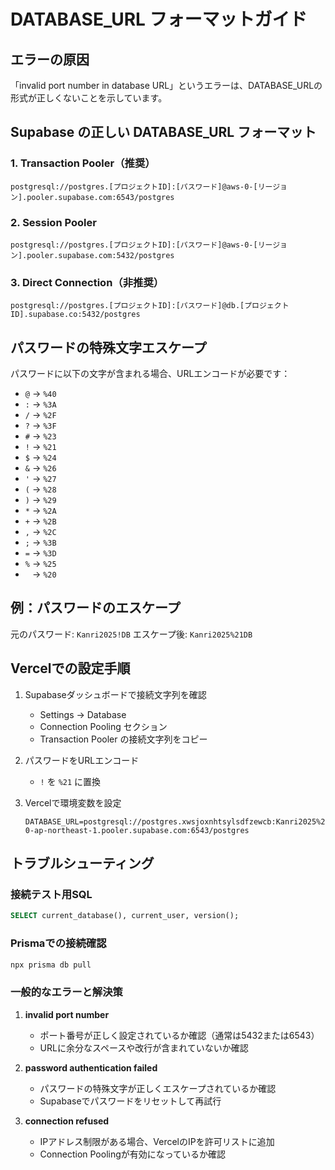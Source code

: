 # DATABASE_URL フォーマットガイド

## エラーの原因
「invalid port number in database URL」というエラーは、DATABASE_URLの形式が正しくないことを示しています。

## Supabase の正しい DATABASE_URL フォーマット

### 1. Transaction Pooler（推奨）
```
postgresql://postgres.[プロジェクトID]:[パスワード]@aws-0-[リージョン].pooler.supabase.com:6543/postgres
```

### 2. Session Pooler
```
postgresql://postgres.[プロジェクトID]:[パスワード]@aws-0-[リージョン].pooler.supabase.com:5432/postgres
```

### 3. Direct Connection（非推奨）
```
postgresql://postgres.[プロジェクトID]:[パスワード]@db.[プロジェクトID].supabase.co:5432/postgres
```

## パスワードの特殊文字エスケープ

パスワードに以下の文字が含まれる場合、URLエンコードが必要です：

- `@` → `%40`
- `:` → `%3A`
- `/` → `%2F`
- `?` → `%3F`
- `#` → `%23`
- `!` → `%21`
- `$` → `%24`
- `&` → `%26`
- `'` → `%27`
- `(` → `%28`
- `)` → `%29`
- `*` → `%2A`
- `+` → `%2B`
- `,` → `%2C`
- `;` → `%3B`
- `=` → `%3D`
- `%` → `%25`
- ` ` → `%20`

## 例：パスワードのエスケープ

元のパスワード: `Kanri2025!DB`
エスケープ後: `Kanri2025%21DB`

## Vercelでの設定手順

1. Supabaseダッシュボードで接続文字列を確認
   - Settings → Database
   - Connection Pooling セクション
   - Transaction Pooler の接続文字列をコピー

2. パスワードをURLエンコード
   - `!` を `%21` に置換

3. Vercelで環境変数を設定
   ```
   DATABASE_URL=postgresql://postgres.xwsjoxnhtsylsdfzewcb:Kanri2025%21DB@aws-0-ap-northeast-1.pooler.supabase.com:6543/postgres
   ```

## トラブルシューティング

### 接続テスト用SQL
```sql
SELECT current_database(), current_user, version();
```

### Prismaでの接続確認
```bash
npx prisma db pull
```

### 一般的なエラーと解決策

1. **invalid port number**
   - ポート番号が正しく設定されているか確認（通常は5432または6543）
   - URLに余分なスペースや改行が含まれていないか確認

2. **password authentication failed**
   - パスワードの特殊文字が正しくエスケープされているか確認
   - Supabaseでパスワードをリセットして再試行

3. **connection refused**
   - IPアドレス制限がある場合、VercelのIPを許可リストに追加
   - Connection Poolingが有効になっているか確認